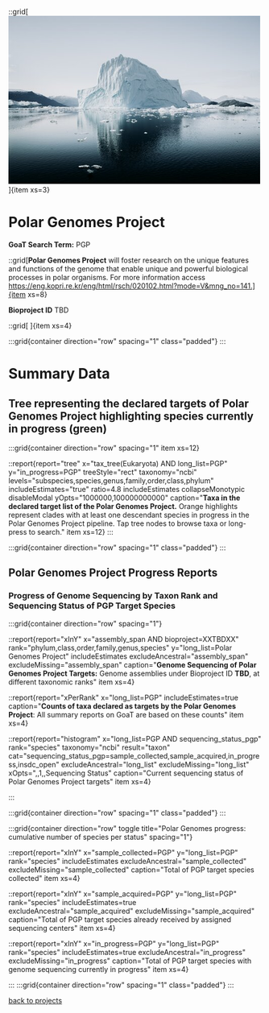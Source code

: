 
::grid[![GoaT](/static/images/polar.jpeg)]{item xs=3}


# Polar Genomes Project
**GoaT Search Term:** PGP


::grid[**Polar Genomes Project** will foster research on the unique features and functions of the genome that enable unique and powerful biological processes in polar organisms. For more information access https://eng.kopri.re.kr/eng/html/rsch/020102.html?mode=V&mng_no=141.]{item xs=8}

**Bioproject ID** TBD

::grid[ ]{item xs=4}


:::grid{container direction="row" spacing="1" class="padded"}
:::

# Summary Data

## Tree representing the declared targets of Polar Genomes Project highlighting species currently in progress (green)

:::grid{container direction="row" spacing="1" item xs=12}

::report{report="tree" x="tax_tree(Eukaryota) AND long_list=PGP" y="in_progress=PGP" treeStyle="rect" taxonomy="ncbi" levels="subspecies,species,genus,family,order,class,phylum" includeEstimates="true" ratio=4.8 includeEstimates collapseMonotypic disableModal yOpts="1000000,100000000000" caption="**Taxa in the declared target list of the Polar Genomes Project.** Orange highlights represent clades with at least one descendant species in progress in the Polar Genomes Project pipeline. Tap tree nodes to browse taxa or long-press to search." item xs=12}
:::


:::grid{container direction="row" spacing="1" class="padded"}
:::

## Polar Genomes Project Progress Reports
### Progress of Genome Sequencing by Taxon Rank and Sequencing Status of PGP Target Species
:::grid{container direction="row" spacing="1"}

::report{report="xInY" x="assembly_span AND bioproject=XXTBDXX" rank="phylum,class,order,family,genus,species" y="long_list=Polar Genomes Project" includeEstimates excludeAncestral="assembly_span" excludeMissing="assembly_span" caption="**Genome Sequencing of Polar Genomes Project Targets:** Genome assemblies under Bioproject ID **TBD**, at different taxonomic ranks" item xs=4}

::report{report="xPerRank" x="long_list=PGP" includeEstimates=true caption="**Counts of taxa declared as targets by the Polar Genomes Project**: All summary reports on GoaT are based on these counts" item xs=4}

::report{report="histogram" x="long_list=PGP AND sequencing_status_pgp" rank="species" taxonomy="ncbi" result="taxon" cat="sequencing_status_pgp=sample_collected,sample_acquired,in_progress,insdc_open" excludeAncestral="long_list" excludeMissing="long_list" xOpts=",,1,,Sequencing Status" caption="Current sequencing status of Polar Genomes Project targets" item xs=4}

:::

:::grid{container direction="row" spacing="1" class="padded"}
:::


:::grid{container direction="row" toggle title="Polar Genomes progress: cumulative number of species per status" spacing="1"}

::report{report="xInY" x="sample_collected=PGP" y="long_list=PGP" rank="species" includeEstimates excludeAncestral="sample_collected" excludeMissing="sample_collected" caption="Total of PGP target species collected" item xs=4}

::report{report="xInY" x="sample_acquired=PGP" y="long_list=PGP" rank="species" includeEstimates=true excludeAncestral="sample_acquired" excludeMissing="sample_acquired" caption="Total of PGP target species already received by assigned sequencing centers" item xs=4}

::report{report="xInY" x="in_progress=PGP" y="long_list=PGP" rank="species" includeEstimates=true excludeAncestral="in_progress" excludeMissing="in_progress" caption="Total of PGP target species with genome sequencing currently in progress" item xs=4}

:::
:::grid{container direction="row" spacing="1" class="padded"}
:::


[back to projects](/projects)

